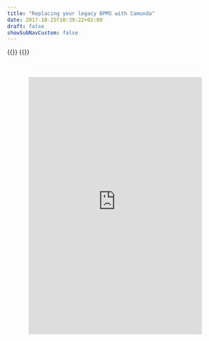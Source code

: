 ```yaml
---
title: "Replacing your legacy BPMS with Camunda"
date: 2017-10-25T10:39:22+02:00
draft: false
showSubNavCustom: false
---
```


{{<highlight title="Replacing your legacy BPMS with Camunda" >}}
{{</highlight>}}
<div align="center" style="margin-bottom: 100px;margin-top: 50px;">
  <iframe src="https://app.gotowebinar.com/unified/index.html#/embedded/recording/f035612e0fbc41549498b427b3c308c2?source=G2S-EMBEDDED" class="embed-responsive-item" width="80%" height="600" frameborder="0" allow="fullscreen"></iframe>
</div>
